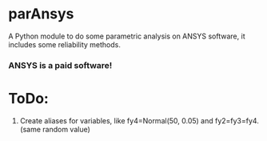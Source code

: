 # parAnsys
A Python module to do some parametric analysis on ANSYS software, it includes some reliability methods.

### ANSYS is a paid software!

# ToDo:
1) Create aliases for variables, like fy4=Normal(50, 0.05) and fy2=fy3=fy4. (same random value)
